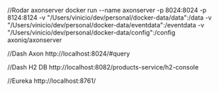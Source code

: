 
//Rodar axonserver
docker run --name axonserver -p 8024:8024 -p 8124:8124 -v "/Users/vinicio/dev/personal/docker-data/data":/data -v "/Users/vinicio/dev/personal/docker-data/eventdata":/eventdata -v "/Users/vinicio/dev/personal/docker-data/config":/config axoniq/axonserver

//Dash Axon
http://localhost:8024/#query

//Dash H2 DB
http://localhost:8082/products-service/h2-console

//Eureka
http://localhost:8761/